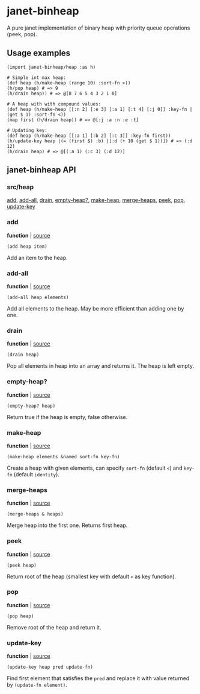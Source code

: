 # janet-binheap

A pure janet implementation of binary heap with priority queue operations (peek, pop).

## Usage examples

```janet
(import janet-binheap/heap :as h)

# Simple int max heap:
(def heap (h/make-heap (range 10) :sort-fn >))
(h/pop heap) # => 9
(h/drain heap)) # => @[8 7 6 5 4 3 2 1 0]

# A heap with with compound values:
(def heap (h/make-heap [[:n 2] [:e 3] [:a 1] [:t 4] [:j 0]] :key-fn |(get $ 1) :sort-fn <))
(map first (h/drain heap)) # => @[:j :a :n :e :t]

# Updating key:
(def heap (h/make-heap [[:a 1] [:b 2] [:c 3]] :key-fn first))
(h/update-key heap |(= (first $) :b) |[:d (+ 10 (get $ 1))]) # => (:d 12)
(h/drain heap) # => @[(:a 1) (:c 3) (:d 12)]
```

## janet-binheap API

### src/heap

[add](#add), [add-all](#add-all), [drain](#drain), [empty-heap?](#empty-heap), [make-heap](#make-heap), [merge-heaps](#merge-heaps), [peek](#peek), [pop](#pop), [update-key](#update-key)

### add

**function**  | [source][1]

```janet
(add heap item)
```

Add an item to the heap.

[1]: src/heap.janet#L70

### add-all

**function**  | [source][2]

```janet
(add-all heap elements)
```

Add all elements to the heap. May be more efficient than adding one by one.

[2]: src/heap.janet#L53

### drain

**function**  | [source][3]

```janet
(drain heap)
```

Pop all elements in heap into an array and returns it. The heap is left empty.

[3]: src/heap.janet#L110

### empty-heap?

**function**  | [source][4]

```janet
(empty-heap? heap)
```

Return true if the heap is empty, false otherwise.

[4]: src/heap.janet#L118

### make-heap

**function**  | [source][5]

```janet
(make-heap elements &named sort-fn key-fn)
```

Create a heap with given elements, can specify `sort-fn` (default `<`) and `key-fn` (default `identity`).

[5]: src/heap.janet#L59

### merge-heaps

**function**  | [source][6]

```janet
(merge-heaps & heaps)
```

Merge heap into the first one. Returns first heap.

[6]: src/heap.janet#L123

### peek

**function**  | [source][7]

```janet
(peek heap)
```

Return root of the heap (smallest key with default `<` as key function).

[7]: src/heap.janet#L78

### pop

**function**  | [source][8]

```janet
(pop heap)
```

Remove root of the heap and return it.

[8]: src/heap.janet#L85

### update-key

**function**  | [source][9]

```janet
(update-key heap pred update-fn)
```

Find first element that satisfies the `pred` and replace it with value returned by `(update-fn element)`.

[9]: src/heap.janet#L96

